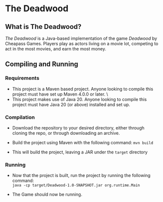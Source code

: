 # The Deadwood

## What is The Deadwood?

*The Deadwood* is a Java-based implementation of the game *Deadwood* by Cheapass Games. Players play as actors living on a movie lot, competing to act in the most movies, and earn the most money.

## Compiling and Running

### Requirements
* This project is a Maven based project. Anyone looking to compile this project must have set up Maven 4.0.0 or later. \
* This project makes use of Java 20. Anyone looking to compile this project must have Java 20 (or above) installed and set up.

### Compilation
* Download the repository to your desired directory, either through cloning the repo, or through downloading an archive.
* Build the project using Maven with the following command:
  ``` mvn build ```

* This will build the project, leaving a JAR under the ```target``` directory

### Running 
* Now that the project is built, run the project by running the following command: \
  ``` java -cp target/Deadwood-1.0-SNAPSHOT.jar org.runtime.Main ```

* The Game should now be running.
  

